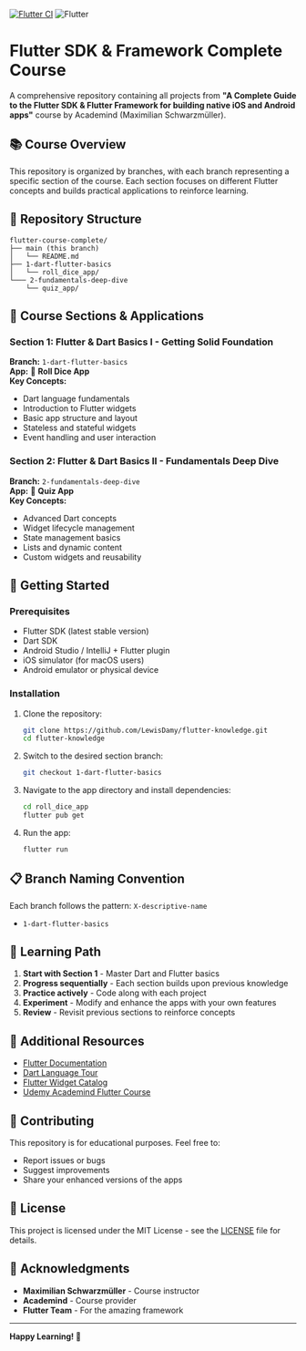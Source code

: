[![Flutter CI](https://github.com/LewisDamy/flutter-knowledge/actions/workflows/ci.yaml/badge.svg?branch=main)](https://github.com/LewisDamy/flutter-knowledge/actions/workflows/ci.yaml)
![Flutter](https://img.shields.io/badge/flutter-3.32.6-blue?logo=flutter)
# Flutter SDK & Framework Complete Course

A comprehensive repository containing all projects from **"A Complete Guide to the Flutter SDK & Flutter Framework for building native iOS and Android apps"** course by Academind (Maximilian Schwarzmüller).

## 📚 Course Overview

This repository is organized by branches, with each branch representing a specific section of the course. Each section focuses on different Flutter concepts and builds practical applications to reinforce learning.

## 🌳 Repository Structure

```
flutter-course-complete/
├── main (this branch)
│   └── README.md
├── 1-dart-flutter-basics
│   └── roll_dice_app/
└─── 2-fundamentals-deep-dive
    └── quiz_app/
```

## 📱 Course Sections & Applications

### Section 1: Flutter & Dart Basics I - Getting Solid Foundation
**Branch:** `1-dart-flutter-basics`  
**App:** 🎲 **Roll Dice App**  
**Key Concepts:**
- Dart language fundamentals
- Introduction to Flutter widgets
- Basic app structure and layout
- Stateless and stateful widgets
- Event handling and user interaction

### Section 2: Flutter & Dart Basics II - Fundamentals Deep Dive

**Branch:** `2-fundamentals-deep-dive`  
**App:** 📝 **Quiz App**  
**Key Concepts:**

- Advanced Dart concepts
- Widget lifecycle management
- State management basics
- Lists and dynamic content
- Custom widgets and reusability


## 🚀 Getting Started

### Prerequisites
- Flutter SDK (latest stable version)
- Dart SDK
- Android Studio / IntelliJ + Flutter plugin 
- iOS simulator (for macOS users)
- Android emulator or physical device

### Installation
1. Clone the repository:
   ```bash
   git clone https://github.com/LewisDamy/flutter-knowledge.git
   cd flutter-knowledge
   ```

2. Switch to the desired section branch:
   ```bash
   git checkout 1-dart-flutter-basics
   ```

3. Navigate to the app directory and install dependencies:
   ```bash
   cd roll_dice_app
   flutter pub get
   ```

4. Run the app:
   ```bash
   flutter run
   ```

## 📋 Branch Naming Convention

Each branch follows the pattern: `X-descriptive-name`

- `1-dart-flutter-basics`

## 🎯 Learning Path

1. **Start with Section 1** - Master Dart and Flutter basics
2. **Progress sequentially** - Each section builds upon previous knowledge
3. **Practice actively** - Code along with each project
4. **Experiment** - Modify and enhance the apps with your own features
5. **Review** - Revisit previous sections to reinforce concepts

## 📖 Additional Resources

- [Flutter Documentation](https://flutter.dev/docs)
- [Dart Language Tour](https://dart.dev/guides/language/language-tour)
- [Flutter Widget Catalog](https://flutter.dev/docs/development/ui/widgets)
- [Udemy Academind Flutter Course](https://www.udemy.com/course/learn-flutter-dart-to-build-ios-android-apps/)

## 🤝 Contributing

This repository is for educational purposes. Feel free to:
- Report issues or bugs
- Suggest improvements
- Share your enhanced versions of the apps

## 📄 License

This project is licensed under the MIT License - see the [LICENSE](LICENSE) file for details.

## 🙏 Acknowledgments

- **Maximilian Schwarzmüller** - Course instructor
- **Academind** - Course provider
- **Flutter Team** - For the amazing framework

---

**Happy Learning! 🚀**
